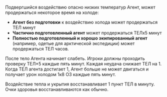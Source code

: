 Подвергшийся воздействию опасно низких температур Агент, может продержаться некоторое время на холоде:

- **Агент без подготовки** к воздействию холода может продержаться ТЕЛ минут
- **Частично подготовленный агент** может продержаться ТЕЛx5 минут
- **Полностью подготовленный и хорошо экипированный агент** (например, одетые для арктической экспедиции) может продержаться ТЕЛ часов.

После тело Агента начинает слабеть. Игроки должны проходить проверку ТЕЛ×5 каждые пять минут. Каждая неудача снижает ТЕЛ на 1. Когда ТЕЛ агента достигает 1, Агент больше не может двигаться и получает урон холодом 1к8 ОЗ каждые пять минут. 

Воздействие тепла и укрытия восстанавливает 1 пункт ТЕЛ в минуту. Очки здоровья восстанавливаются как обычно.